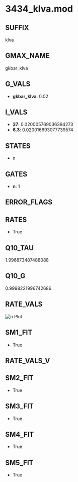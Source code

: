 # 3434_klva.mod

## SUFFIX

klva

## GMAX_NAME

gkbar_klva

## G_VALS

- **gkbar_klva**: 0.02

## I_VALS

- **37**: 0.020005769036394273
- **6.3**: 0.020016693077739574

## STATES

- n

## GATES

- **n**: 1

## ERROR_FLAGS


## RATES

- True

## Q10_TAU

1.996873487488088

## Q10_G

0.9998221996742686

## RATE_VALS

![n Plot](/Users/pbozelos/Dropbox/icg-Chai-Panos/supermodels/output_markdown_files/K/3434_klva.mod/images/n.png)

## SM1_FIT

- True

## RATE_VALS_V

## SM2_FIT

- True

## SM3_FIT

- True

## SM4_FIT

- True

## SM5_FIT

- True

